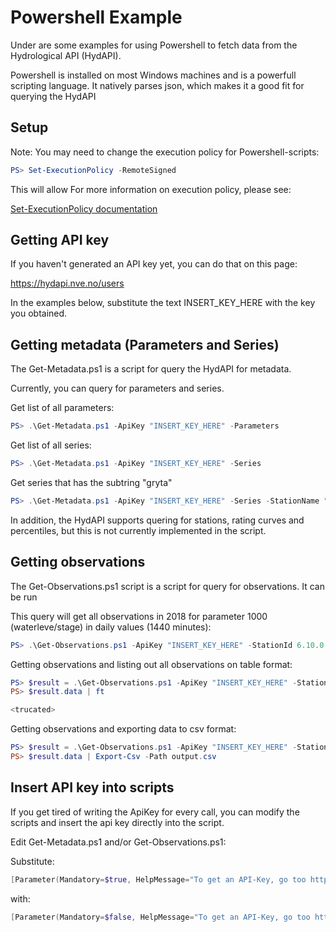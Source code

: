 # Powershell Example

Under are some examples for using Powershell to fetch data from the Hydrological API (HydAPI).

Powershell is installed on most Windows machines and is a powerfull scripting language. It natively parses json, which makes it a good fit for querying the HydAPI

## Setup
Note: You may need to change the execution policy for Powershell-scripts:

```powershell
PS> Set-ExecutionPolicy -RemoteSigned
```

This will allow For more information on execution policy, please see:

[Set-ExecutionPolicy documentation](https://docs.microsoft.com/en-us/powershell/module/microsoft.powershell.security/set-executionpolicy?view=powershell-6)


## Getting API key 
If you haven't generated an API key yet, you can do that on this page:

https://hydapi.nve.no/users

In the examples below, substitute the text INSERT_KEY_HERE with the key you obtained.

## Getting metadata (Parameters and Series)

The Get-Metadata.ps1 is a script for query the HydAPI for metadata.

Currently, you can query for parameters and series.

Get list of all parameters:

```powershell
PS> .\Get-Metadata.ps1 -ApiKey "INSERT_KEY_HERE" -Parameters
```

Get list of all series:

```powershell
PS> .\Get-Metadata.ps1 -ApiKey "INSERT_KEY_HERE" -Series
```

Get series that has the subtring "gryta"

```powershell
PS> .\Get-Metadata.ps1 -ApiKey "INSERT_KEY_HERE" -Series -StationName "gryta"
```

In addition, the HydAPI supports quering for stations, rating curves and percentiles, but this is not currently implemented in the script.

## Getting observations

The Get-Observations.ps1 script is a script for query for observations. It can be run

This query will get all observations in 2018 for parameter 1000 (waterleve/stage) in daily values (1440 minutes):

```powershell
PS> .\Get-Observations.ps1 -ApiKey "INSERT_KEY_HERE" -StationId 6.10.0 -Parameter 1440 -ResolutionTime 1440 -From 2018-01-01 -To 2018-12-31
```

Getting observations and listing out all observations on table format:

```powershell
PS> $result = .\Get-Observations.ps1 -ApiKey "INSERT_KEY_HERE" -StationId 6.10.0 -Parameter 1440 -ResolutionTime 1440 -From 2018-01-01 -To 2018-12-31
PS> $result.data | ft

<trucated>
```

Getting observations and exporting data to csv format:

```powershell
PS> $result = .\Get-Observations.ps1 -ApiKey "INSERT_KEY_HERE" -StationId 6.10.0 -Parameter 1440 -ResolutionTime 1440 -From 2018-01-01 -To 2018-12-31
PS> $result.data | Export-Csv -Path output.csv
```

## Insert API key into scripts
If you get tired of writing the ApiKey for every call, you can modify the scripts and insert the api key directly into the script.

Edit Get-Metadata.ps1 and/or Get-Observations.ps1:

Substitute:
```powershell
[Parameter(Mandatory=$true, HelpMessage="To get an API-Key, go too https://hydapi.nve.no/users")][string] $ApiKey,
```

with:
```powershell
[Parameter(Mandatory=$false, HelpMessage="To get an API-Key, go too https://hydapi.nve.no/users")][string] $ApiKey="INSERT_KEY_HERE",
```
